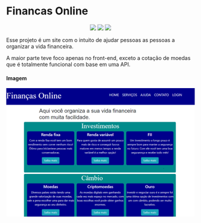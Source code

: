 # Financas Online
<p align='center'>
<img src="https://img.shields.io/github/repo-size/Savio-Anjos/financas-online?color=0d9488">
<img src="https://img.shields.io/github/languages/count/Savio-Anjos/financas-online?color=0d9488">
<img src="https://img.shields.io/github/last-commit/Savio-Anjos/financas-online?color=0d9488">
</p>
Esse projeto é um site com o intuito de ajudar pessoas as pessoas a organizar a vida financeira.

A maior parte teve foco apenas no front-end, exceto a cotação de moedas que é totalmente funcional com base em uma API.

#### Imagem

![Logo do Projeto](img/capa.png)

